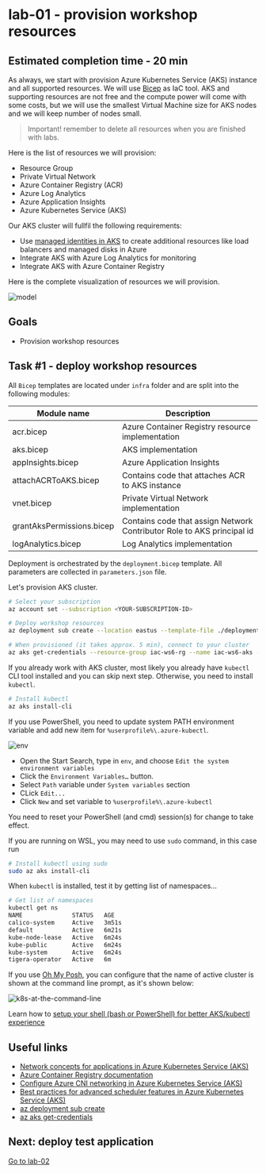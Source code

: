 # lab-01 - provision workshop resources 

## Estimated completion time - 20 min

As always, we start with provision Azure Kubernetes Service (AKS) instance and all supported resources. We will use [Bicep](https://docs.microsoft.com/en-us/azure/azure-resource-manager/bicep?WT.mc_id=AZ-MVP-5003837) as IaC tool. AKS and supporting resources are not free and the compute power will come with some costs, but we will use the smallest Virtual Machine size for AKS nodes and we will keep number of nodes small. 

> Important! remember to delete all resources when you are finished with labs. 

Here is the list of resources we will provision:

* Resource Group
* Private Virtual Network
* Azure Container Registry (ACR)
* Azure Log Analytics
* Azure Application Insights
* Azure Kubernetes Service (AKS)

Our AKS cluster will fullfil the following requirements:

* Use [managed identities in AKS](https://docs.microsoft.com/en-us/azure/aks/use-managed-identity?WT.mc_id=AZ-MVP-5003837) to create additional resources like load balancers and managed disks in Azure
* Integrate AKS with Azure Log Analytics for monitoring
* Integrate AKS with Azure Container Registry

Here is the complete visualization of resources we will provision.

![model](images/aks-resources.png)

## Goals

* Provision workshop resources

## Task #1 - deploy workshop resources

All `Bicep` templates are located under `infra` folder and are split into the following modules: 

| Module name | Description |
|--|--|
| acr.bicep | Azure Container Registry resource implementation |
| aks.bicep | AKS implementation |
| appInsights.bicep | Azure Application Insights |
| attachACRToAKS.bicep | Contains code that attaches ACR to AKS instance |
| vnet.bicep | Private Virtual Network implementation |
| grantAksPermissions.bicep | Contains code that assign Network Contributor Role to AKS principal id |
| logAnalytics.bicep | Log Analytics implementation |

Deployment is orchestrated by the `deployment.bicep` template. All parameters are collected in `parameters.json` file. 

Let's provision AKS cluster.

```bash
# Select your subscription
az account set --subscription <YOUR-SUBSCRIPTION-ID>

# Deploy workshop resources
az deployment sub create --location eastus --template-file ./deployment.bicep  --parameters './parameters.json'

# When provisioned (it takes approx. 5 min), connect to your cluster
az aks get-credentials --resource-group iac-ws6-rg --name iac-ws6-aks --overwrite-existing
```

If you already work with AKS cluster, most likely you already have `kubectl` CLI tool installed and you can skip next step. Otherwise, you need to install `kubectl`.

```bash
# Install kubectl
az aks install-cli
```

If you use PowerShell, you need to update system PATH environment variable and add new item for `%userprofile%\.azure-kubectl`. 

![env](images/env.png)

* Open the Start Search, type in `env`, and choose `Edit the system environment variables`
* Click the `Environment Variables…` button.
* Select `Path` variable under `System variables` section
* CLick `Edit...`
* Click `New` and set variable to `%userprofile%\.azure-kubectl`

You need to reset your PowerShell (and cmd) session(s) for change to take effect.

If you are running on WSL, you may need to use `sudo` command, in this case run 

```bash
# Install kubectl using sudo
sudo az aks install-cli
```

When `kubectl` is installed, test it by getting list of namespaces...

```bash
# Get list of namespaces
kubectl get ns
NAME              STATUS   AGE
calico-system     Active   3m51s
default           Active   6m21s
kube-node-lease   Active   6m24s
kube-public       Active   6m24s
kube-system       Active   6m24s
tigera-operator   Active   6m
```

If you use [Oh My Posh](https://ohmyposh.dev/docs/), you can configure that the name of active cluster is shown at the command line prompt, as it's shown below:

![k8s-at-the-command-line](./images/k8s-at-the-command-line.png)

Learn how to [setup your shell (bash or PowerShell) for better AKS/kubectl experience](https://github.com/evgenyb/aks-workshops/tree/main/01-aks-and-k8s-101/labs/lab-02)


## Useful links

* [Network concepts for applications in Azure Kubernetes Service (AKS)](https://docs.microsoft.com/en-us/azure/aks/concepts-network?WT.mc_id=AZ-MVP-5003837)
* [Azure Container Registry documentation](https://docs.microsoft.com/en-us/azure/container-registry/?WT.mc_id=AZ-MVP-5003837)
* [Configure Azure CNI networking in Azure Kubernetes Service (AKS)](https://docs.microsoft.com/en-us/azure/aks/configure-azure-cni?WT.mc_id=AZ-MVP-5003837)
* [Best practices for advanced scheduler features in Azure Kubernetes Service (AKS)](https://docs.microsoft.com/en-us/azure/aks/operator-best-practices-advanced-scheduler?WT.mc_id=AZ-MVP-5003837)
* [az deployment sub create](https://docs.microsoft.com/en-us/cli/azure/deployment/sub?WT.mc_id=AZ-MVP-5003837&view=azure-cli-latest#az-deployment-sub-create)
* [az aks get-credentials](https://docs.microsoft.com/en-us/cli/azure/aks?WT.mc_id=AZ-MVP-5003837&view=azure-cli-latest#az-aks-get-credentials)

## Next: deploy test application

[Go to lab-02](../lab-02/readme.md)
